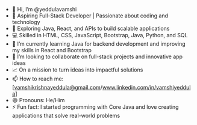 - 👋 Hi, I’m @yeddulavamshi
- 🎯 Aspiring Full-Stack Developer | Passionate about coding and technology
- 🚀 Exploring Java, React, and APIs to build scalable applications
- 💻 Skilled in HTML, CSS, JavaScript, Bootstrap, Java, Python, and SQL
- 🌱 I’m currently learning Java for backend development and improving my skills in React and Bootstrap
- 💞️ I’m looking to collaborate on full-stack projects and innovative app ideas
- 📈 On a mission to turn ideas into impactful solutions
- 📫 How to reach me: [vamshikrishnayeddula@gmail.com/www.linkedin.com/in/vamshiyeddula]
- 😄 Pronouns: He/Him
- ⚡ Fun fact: I started programming with Core Java and love creating applications that solve real-world problems
